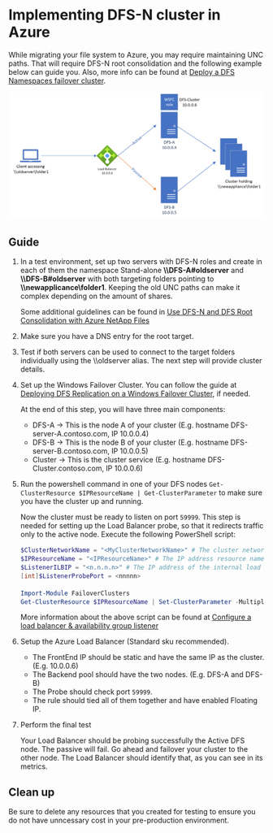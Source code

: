 # Implementing DFS-N cluster in Azure

While migrating your file system to Azure, you may require maintaining UNC paths. That will require DFS-N root consolidation and the following example below can guide you. Also, more info can be found at [Deploy a DFS Namespaces failover cluster](https://learn.microsoft.com/azure/architecture/solution-ideas/articles/dfs-failover-cluster-vms).

![Diagram that shows an example of a DFS Namespaces failover cluster.](./media/DFS-N_cluster_example.png)

## Guide

1. In a test environment, set up two servers with DFS-N roles and create in each of them the namespace Stand-alone **\\\DFS-A\#oldserver** and **\\\DFS-B\#oldserver** with both targeting folders pointing to **\\\newapplicance\folder1**. Keeping the old UNC paths can make it complex depending on the amount of shares.

   Some additional guidelines can be found in [Use DFS-N and DFS Root Consolidation with Azure NetApp Files](https://learn.microsoft.com/azure/azure-netapp-files/use-dfs-n-and-dfs-root-consolidation-with-azure-netapp-files)

1. Make sure you have a DNS entry for the root target.

1. Test if both servers can be used to connect to the target folders individually using the \\\oldserver alias. The next step will provide cluster details.

1. Set up the Windows Failover Cluster. You can follow the guide at [Deploying DFS Replication on a Windows Failover Cluster](https://techcommunity.microsoft.com/t5/storage-at-microsoft/deploying-dfs-replication-on-a-windows-failover-cluster-amp-8211/ba-p/423913), if needed.

   At the end of this step, you will have three main components:

   - DFS-A -> This is the node A of your cluster (E.g. hostname DFS-server-A.contoso.com, IP 10.0.0.4)
   - DFS-B -> This is the node B of your cluster (E.g. hostname DFS-server-B.contoso.com, IP 10.0.0.5)
   - Cluster -> This is the cluster service (E.g. hostname DFS-Cluster.contoso.com, IP 10.0.0.6)<br>

1. Run the powershell command in one of your DFS nodes `Get-ClusterResource $IPResourceName | Get-ClusterParameter` to make sure you have the cluster up and running.

   Now the cluster must be ready to listen on port `59999`. This step is needed for setting up the Load Balancer probe, so that it redirects traffic only to the active node. Execute the following PowerShell script:

   ```powershell
   $ClusterNetworkName = "<MyClusterNetworkName>" # The cluster network name. Use Get-ClusterNetwork on Windows Server 2012 or later to find the name.
   $IPResourceName = "<IPResourceName>" # The IP address resource name.
   $ListenerILBIP = "<n.n.n.n>" # The IP address of the internal load balancer. This is the static IP address for the load balancer that you configured in the Azure portal.
   [int]$ListenerProbePort = <nnnnn>

   Import-Module FailoverClusters
   Get-ClusterResource $IPResourceName | Set-ClusterParameter -Multiple @{"Address"="$ListenerILBIP";"ProbePort"=$ListenerProbePort;"SubnetMask"="255.255.255.255";"Network"="$ClusterNetworkName";"EnableDhcp"=0}
   ```

   More information about the above script can be found at [Configure a load balancer & availability group listener](https://learn.microsoft.com/azure/azure-sql/virtual-machines/windows/availability-group-load-balancer-portal-configure?view=azuresql)

1. Setup the Azure Load Balancer (Standard sku recommended).

   - The FrontEnd IP should be static and have the same IP as the cluster. (E.g. 10.0.0.6)
   - The Backend pool should have the two nodes. (E.g. DFS-A and DFS-B)
   - The Probe should check port `59999`.
   - The rule should tied all of them together and have enabled Floating IP.

1. Perform the final test

   Your Load Balancer should be probing successfully the Active DFS node. The passive will fail. Go ahead and failover your cluster to the other node. The Load Balancer should identify that, as you can see in its metrics.

## Clean up

Be sure to delete any resources that you created for testing to ensure you do not have unncessary cost in your pre-production environment.
